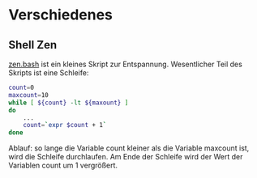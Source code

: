 # Verschiedenes

## Shell Zen
[zen.bash](https://raw.githubusercontent.com/maroph/openhpi_linux-cli_2022/main/samples/zen.bash)
ist ein kleines Skript zur Entspannung. Wesentlicher Teil des Skripts ist eine 
Schleife:

```bash
count=0
maxcount=10
while [ ${count} -lt ${maxount} ]
do
    ...
    count=`expr $count + 1`
done
```

Ablauf: so lange die Variable count kleiner als die Variable maxcount ist, wird die 
Schleife durchlaufen. Am Ende der Schleife wird der Wert der Variablen count um 1
vergrößert.
